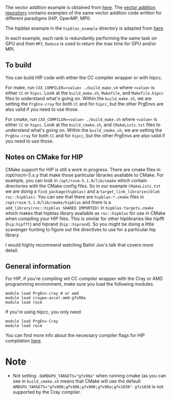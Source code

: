 The vector addition example is obtained from [here](https://code.ornl.gov/olcf/vector_addition/-/tree/master/hip). 
The [vector addition repository](https://code.ornl.gov/olcf/vector_addition) contains examples 
of the same vector addition code written for different paradigms (HIP, OpenMP, MPI).

The hipblas example in the `hipblas_example` directory is adapted from [here](https://github.com/olcf/HIP_for_CUDA_programmers/tree/master/exercises/gpu_xgemm_test/solution).

In each example, each rank is redundantly performing the same task on GPU and
then `MPI_Reduce` is used to return the max time for GPU and/or MPI.

## To build
You can build HIP code with either the CC compiler wrapper or with hipcc. 

For make, run `CXX_COMPILER=<value> ./build_make.sh` where `<value>` is either
`CC` or `hipcc`. Look at the `build_make.sh`, `Makefile`, and `Makefile.hipcc` files to
understand what's going on. Within the `build_make.sh`, we are setting the `PrgEnv-cray`
for both `CC` and for `hipcc`, but the other PrgEnvs are also valid if you need to use 
those.

For cmake, run `CXX_COMPILER=<value> ./build_make.sh` where `<value>` is either
`CC` or `hipcc`. Look at the `build_cmake.sh`, and `CMakeLists.txt` files to
understand what's going on. Within the `build_cmake.sh`, we are setting the `PrgEnv-cray`
for both `CC` and for `hipcc`, but the other PrgEnvs are also valid if you need to use 
those.

## Notes on CMake for HIP

CMake support for HIP is still a work in progress. There are cmake files in
/opt/rocm-5.x.y that make those particular libraries available to CMake.  For
example, you can look in `/opt/rocm-5.1.0/lib/cmake` which contain directories
with the CMake config files. So in our example `CMakeLists.txt` we are doing a
`find_package(hipblas)` and a `target_link_libraries(blah roc::hipblas)`. You
can see that there are `hipblas-*.cmake` files in
`/opt/rocm-5.1.0/lib/cmake/hipblas` and there is a `add_library(roc::hipblas
SHARED IMPORTED)` in `hipblas-targets.cmake` which makes that hipblas library
available as `roc::hipblas` for use in CMake when compiling your HIP files.
This is similar for other hiplibraries like hipfft (`hip:hipfft`) and hiprand
(`hip::hiprand`). So you might be doing a little scavenger hunting to figure
out the directives to use for a particular hip library. 

I would highly recommend watching Balint Joo's talk that covers more detail: 


## General information 
For HIP, if you're compiling wit CC compiler wrapper with the Cray or AMD
programming environment, make sure you load the following modules.

```
module load PrgEnv-cray # or amd
module load craype-accel-amd-gfx90a
module load rocm
```

If you're using hipcc, you only need

```
module load PrgEnv-Cray
module load rocm
```

You can find more info about the necessary compiler flags for HIP compilation
[here](https://docs.olcf.ornl.gov/systems/frontier_user_guide.html#id6).


# Note
- Not setting `-DAMDGPU_TARGETS="gfx90a"` when running cmake (as you can see in `build_cmake.sh`
means that CMake will use the default `AMDGPU_TARGETS="gfx900;gfx906;gfx908;gfx90a;gfx1030"`. 
`gfx1030` is not supported by the Cray compiler.
